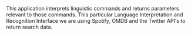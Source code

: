 This application interprets linguistic commands and returns parameters relevant to those commands. This particular Language Interpretation and Recognition Interface we are using Spotify, OMDB and the Twitter API's to return search data. 